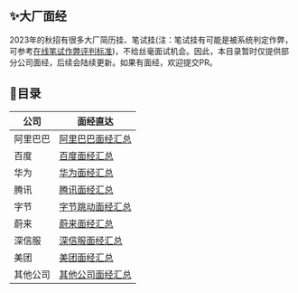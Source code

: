 ## ✨大厂面经
2023年的秋招有很多大厂简历挂、笔试挂(注：笔试挂有可能是被系统判定作弊，可参考[在线笔试作弊评判标准](https://github.com/Mapshiny/CampusRecruit/tree/main/%E8%B8%A9%E5%9D%91%E7%BB%8F%E9%AA%8C))，不给丝毫面试机会。因此，本目录暂时仅提供部分公司面经，后续会陆续更新。如果有面经，欢迎提交PR。

## 📖目录

| 公司     | 面经直达             |
| -------- | -------------------- |
| 阿里巴巴 | [阿里巴巴面经汇总]() |
| 百度     | [百度面经汇总]()     |
| 华为     | [华为面经汇总]()     |
| 腾讯     | [腾讯面经汇总]()     |
| 字节     | [字节跳动面经汇总]() |
| 蔚来     | [蔚来面经汇总]()     |
| 深信服   | [深信服面经汇总]()   |
| 美团     | [美团面经汇总]()     |
| 其他公司 | [其他公司面经汇总]() |

